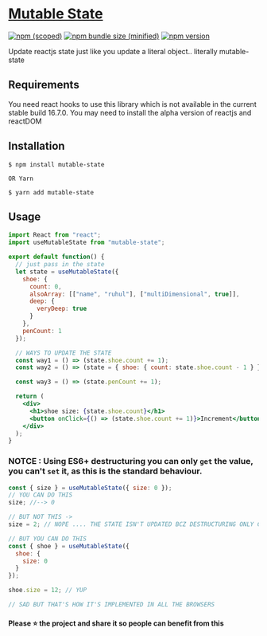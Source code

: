 # [Mutable State](https://github.com/iamruhul/mutable-state)

[![npm (scoped)](https://img.shields.io/bundlephobia/min/mutable-state.svg)](https://www.npmjs.com/package/mutable-state)
[![npm bundle size (minified)](https://img.shields.io/bundlephobia/minzip/mutable-state.svg)](https://www.npmjs.com/package/mutable-state)
[![npm version](https://img.shields.io/npm/v/mutable-state.svg)](https://www.npmjs.com/package/mutable-state)

Update reactjs state just like you update a literal object.. literally mutable-state

## Requirements

You need react hooks to use this library which is not available in the current stable build 16.7.0. You may need to install the alpha version of reactjs and reactDOM

## Installation

```
$ npm install mutable-state

OR Yarn

$ yarn add mutable-state
```

## Usage

```jsx
import React from "react";
import useMutableState from "mutable-state";

export default function() {
  // just pass in the state
  let state = useMutableState({
    shoe: {
      count: 0,
      alsoArray: [["name", "ruhul"], ["multiDimensional", true]],
      deep: {
        veryDeep: true
      }
    },
    penCount: 1
  });

  // WAYS TO UPDATE THE STATE
  const way1 = () => (state.shoe.count += 1);
  const way2 = () => (state = { shoe: { count: state.shoe.count - 1 } }); // it's cool right? (:

  const way3 = () => (state.penCount += 1);

  return (
    <div>
      <h1>shoe size: {state.shoe.count}</h1>
      <button onClick={() => (state.shoe.count += 1)}>Increment</button>
    </div>
  );
}
```

### **NOTCE :** Using ES6+ destructuring you can only `get` the value, you can't `set` it, as this is the standard behaviour.

```js
const { size } = useMutableState({ size: 0 });
// YOU CAN DO THIS
size; //--> 0

// BUT NOT THIS ->
size = 2; // NOPE .... THE STATE ISN'T UPDATED BCZ DESTRUCTURING ONLY COPIES THE `VALUE` NOT THE `SETTER`

// BUT YOU CAN DO THIS
const { shoe } = useMutableState({
  shoe: {
    size: 0
  }
});

shoe.size = 12; // YUP

// SAD BUT THAT'S HOW IT'S IMPLEMENTED IN ALL THE BROWSERS
```

#### Please ⭐ the project and share it so people can benefit from this
